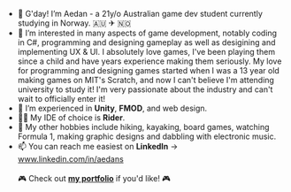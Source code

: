 - 👋 G'day! I’m Aedan - a 21y/o Australian game dev student currently studying in Norway. 🇦🇺 ✈ 🇳🇴
- 👀 I’m interested in many aspects of game development, notably coding in C#, programming and designing gameplay as well as desigining and implementing UX & UI.  I absolutely love games, I've been playing them since a child and have years experience making them seriously. My love for programming and designing games started when I was a 13 year old making games on MIT's Scratch, and now I can't believe I'm attending university to study it! I'm very passionate about the industry and can't wait to officially enter it!
- 🌱 I’m experienced in **Unity**, **FMOD**, and web design.
- 👨‍💻 My IDE of choice is **Rider**.
- 🛶 My other hobbies include hiking, kayaking, board games, watching Formula 1, making graphic designs and dabbling with electronic music.
- 📫 You can reach me easiest on **LinkedIn** -> www.linkedin.com/in/aedans
<br> <br>🎮 Check out <a href="https://aedan.site">**my portfolio**</a> if you'd like! 🎮
